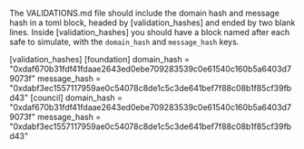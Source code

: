 The VALIDATIONS.md file should include the domain hash and message hash in a toml block, headed by [validation_hashes] and ended by two blank lines. Inside [validation_hashes] you should have a block named after each safe to simulate, with the `domain_hash` and `message_hash` keys.

[validation_hashes]
[foundation]
domain_hash = "0xdaf670b31fdf41fdaae2643ed0ebe709283539c0e61540c160b5a6403d79073f"
message_hash = "0xdabf3ec1557117959ae0c54078c8de1c5c3de641bef7f88c08b1f85cf39fbd43"
[council]
domain_hash = "0xdaf670b31fdf41fdaae2643ed0ebe709283539c0e61540c160b5a6403d79073f"
message_hash = "0xdabf3ec1557117959ae0c54078c8de1c5c3de641bef7f88c08b1f85cf39fbd43"
